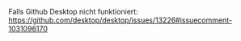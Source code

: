 Falls Github Desktop nicht funktioniert: https://github.com/desktop/desktop/issues/13226#issuecomment-1031096170
